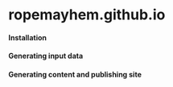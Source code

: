 # ropemayhem.github.io

#### Installation

#### Generating input data

#### Generating content and publishing site


